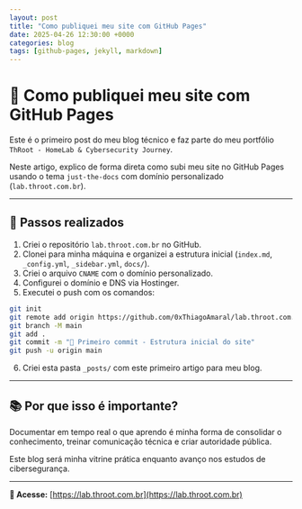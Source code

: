 ```yaml
---
layout: post
title: "Como publiquei meu site com GitHub Pages"
date: 2025-04-26 12:30:00 +0000
categories: blog
tags: [github-pages, jekyll, markdown]
---
```


# 🚀 Como publiquei meu site com GitHub Pages

Este é o primeiro post do meu blog técnico e faz parte do meu portfólio `ThRoot - HomeLab & Cybersecurity Journey`.

Neste artigo, explico de forma direta como subi meu site no GitHub Pages usando o tema `just-the-docs` com domínio personalizado (`lab.throot.com.br`).

---

## 🔧 Passos realizados

1. Criei o repositório `lab.throot.com.br` no GitHub.
2. Clonei para minha máquina e organizei a estrutura inicial (`index.md`, `_config.yml`, `_sidebar.yml`, `docs/`).
3. Criei o arquivo `CNAME` com o domínio personalizado.
4. Configurei o domínio e DNS via Hostinger.
5. Executei o push com os comandos:

```bash
git init
git remote add origin https://github.com/0xThiagoAmaral/lab.throot.com.br.git
git branch -M main
git add .
git commit -m "🚀 Primeiro commit - Estrutura inicial do site"
git push -u origin main
```

6. Criei esta pasta `_posts/` com este primeiro artigo para meu blog.

---

## 📚 Por que isso é importante?

Documentar em tempo real o que aprendo é minha forma de consolidar o conhecimento, treinar comunicação técnica e criar autoridade pública.

Este blog será minha vitrine prática enquanto avanço nos estudos de cibersegurança.

---

**🔗 Acesse:** [https://lab.throot.com.br](https://lab.throot.com.br)
